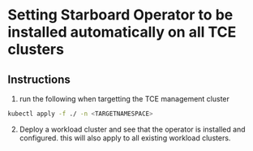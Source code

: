 # Setting Starboard Operator to be installed automatically on all TCE clusters
## Instructions
1. run the following when targetting the TCE management cluster
```bash
kubectl apply -f ./ -n <TARGETNAMESPACE>
```  
2. Deploy a workload cluster and see that the operator is installed and configured. this will also apply to all existing workload clusters.

